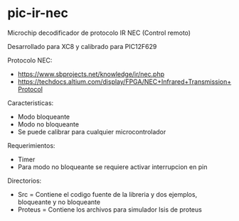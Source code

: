 # pic-ir-nec
Microchip decodificador de protocolo IR NEC (Control remoto)

Desarrollado para XC8 y calibrado para PIC12F629

Protocolo NEC: 
- https://www.sbprojects.net/knowledge/ir/nec.php
- https://techdocs.altium.com/display/FPGA/NEC+Infrared+Transmission+Protocol

Caracteristicas:
- Modo bloqueante
- Modo no bloqueante
- Se puede calibrar para cualquier microcontrolador

Requerimientos:
- Timer
- Para modo no bloqueante se requiere activar interrupcion en pin

Directorios:
- Src = Contiene el codigo fuente de la libreria y dos ejemplos, bloqueante y no bloqueante
- Proteus = Contiene los archivos para simulador Isis de proteus


